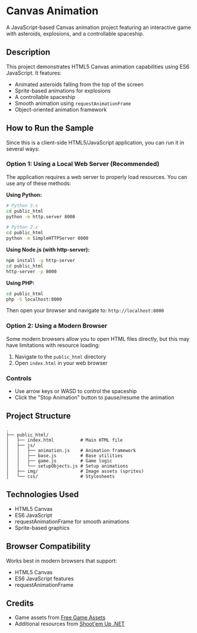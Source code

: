 # Canvas Animation

A JavaScript-based Canvas animation project featuring an interactive game with asteroids, explosions, and a controllable spaceship.

## Description

This project demonstrates HTML5 Canvas animation capabilities using ES6 JavaScript. It features:
- Animated asteroids falling from the top of the screen
- Sprite-based animations for explosions
- A controllable spaceship
- Smooth animation using `requestAnimationFrame`
- Object-oriented animation framework

## How to Run the Sample

Since this is a client-side HTML5/JavaScript application, you can run it in several ways:

### Option 1: Using a Local Web Server (Recommended)

The application requires a web server to properly load resources. You can use any of these methods:

**Using Python:**
```bash
# Python 3.x
cd public_html
python -m http.server 8000

# Python 2.x
cd public_html
python -m SimpleHTTPServer 8000
```

**Using Node.js (with http-server):**
```bash
npm install -g http-server
cd public_html
http-server -p 8000
```

**Using PHP:**
```bash
cd public_html
php -S localhost:8000
```

Then open your browser and navigate to: `http://localhost:8000`

### Option 2: Using a Modern Browser

Some modern browsers allow you to open HTML files directly, but this may have limitations with resource loading:

1. Navigate to the `public_html` directory
2. Open `index.html` in your web browser

### Controls

- Use arrow keys or WASD to control the spaceship
- Click the "Stop Animation" button to pause/resume the animation

## Project Structure

```
.
├── public_html/
│   ├── index.html          # Main HTML file
│   ├── js/
│   │   ├── animation.js    # Animation framework
│   │   ├── base.js         # Base utilities
│   │   ├── game.js         # Game logic
│   │   └── setupObjects.js # Setup animations
│   ├── img/                # Image assets (sprites)
│   └── css/                # Stylesheets
```

## Technologies Used

- HTML5 Canvas
- ES6 JavaScript
- requestAnimationFrame for smooth animations
- Sprite-based graphics

## Browser Compatibility

Works best in modern browsers that support:
- HTML5 Canvas
- ES6 JavaScript features
- requestAnimationFrame

## Credits

- Game assets from [Free Game Assets](http://freegameassets.blogspot.de/)
- Additional resources from [Shoot'em Up .NET](http://www.codeproject.com/Articles/677417/Shootem-Up-NET)
